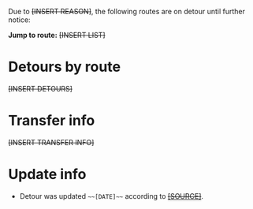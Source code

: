 Due to ~~[INSERT REASON]~~, the following routes are on detour until further notice:

**Jump to route:** ~~[INSERT LIST]~~

# Detours by route

~~[INSERT DETOURS]~~

# Transfer info
~~[INSERT TRANSFER INFO]~~

# Update info
* Detour was updated `~~[DATE]~~` according to [~~[SOURCE]~~](~~[SOURCE%20LINK]~~).
